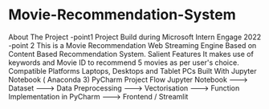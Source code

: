 # Movie-Recommendation-System
About The Project
-point1 Project Build during Microsoft Intern Engage 2022
-point 2 This is a Movie Recommendation Web Streaming Engine Based on Content Based Recommendation System.
Salient Features
It makes use of keywords and Movie ID to recommend 5 movies as per user's choice.
Compatible Platforms
Laptops, Desktops and Tablet PCs
Built With
Jupyter Notebook ( Anaconda 3)
PyCharm
Project Flow
Jupyter Notebook ---> Dataset ---> Data Preprocessing ---> Vectorisation ---> Function Implementation in PyCharm ---> Frontend / Streamlit

